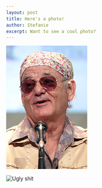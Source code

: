 ```yaml
---
layout: post
title: Here's a photo!
author: Stefanie
excerpt: Want to see a cool photo? 
---
```


![Hello there!](/images/Bill_Murray_by_Gage_Skidmore.jpg)

![Ugly shit](https://images.pexels.com/photos/1146708/pexels-photo-1146708.jpeg?auto=compress&cs=tinysrgb&dpr=2&h=750&w=1260)
